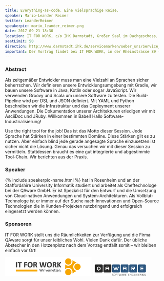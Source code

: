 ```yaml
---
title: Everything-as-code. Eine vielsprachige Reise.
speaker: Mario-Leander Reimer
twitter: LeanderReimer
speakerpic: mario_leander_reimer.png
date: 2017-09-21 18:30
location: IT FOR WORK, c/o IHK Darmstadt, Großer Saal im Dachgeschoss, Rheinstrasse 89, 64295 Darmstadt
seatLimit: 50
direction: http://www.darmstadt.ihk.de/servicemarken/ueber_uns/Service_Center/Anfahrt/512020/Wegbeschreibung.html
important: Der Vortrag findet bei IT FOR WORK, in der Rheinstrasse 89 (IHK) statt.
---
```


### Abstract

Als zeitgemäßer Entwickler muss man eine Vielzahl an Sprachen sicher beherrschen. Wir definieren unsere Entwicklungsumgebung mit Gradle, wir bauen unsere Software in Java, Kotlin oder sogar JavaScript. Wir verwenden Groovy und Scala um unsere Software zu testen. Die Build-Pipeline wird per DSL und JSON definiert. Mit YAML und Python beschreiben wir die Infrastruktur und das Deployment unserer Anwendungen. Die Dokumentation unserer Architekturen erledigen wir mit AsciiDoc und JRuby. Willkommen in Babel! Hallo Software-Industrialisierung!
 
Use the right tool for the job! Das ist das Motto dieser Session. Jede Sprache hat Stärken in einer bestimmten Domäne. Diese Stärken gilt es zu nutzen. Aber einfach blind jede gerade angesagte Sprache einzusetzen ist sicher nicht die Lösung. Genau das versuchen wir mit dieser Session zu vermitteln. Stattdessen braucht es eine gut integrierte und abgestimmte Tool-Chain. Wir berichten aus der Praxis.


### Speaker

{% include speakerpic-name.html %} hat in Rosenheim und an der Staffordshire University Informatik studiert und arbeitet als Cheftechnologe bei der QAware GmbH. Er ist Spezialist für den Entwurf und die Umsetzung von Cloud-nativen Anwendungen und System-Architekturen. Als Vollblut-Technologe ist er immer auf der Suche nach Innovationen und Open-Source Technologien die in Kunden-Projekten nutzbringend und erfolgreich eingesetzt werden können.

### Sponsoren

IT FOR WORK stellt uns die Räumlichkeiten zur Verfügung und die Firma QAware sorgt für unser leibliches Wohl. Vielen Dank dafür. Der übliche Abstecher in den Hotzenplotz nach dem Vortrag entfällt somit – wir bleiben einfach vor Ort!

[![IT FOR WORK Logo](/images/sponsors/it-for-work.png)](http://www.it-for-work.de) 
[![QAware Logo](/images/sponsors/qaware.png)](http://www.qaware.de/)
